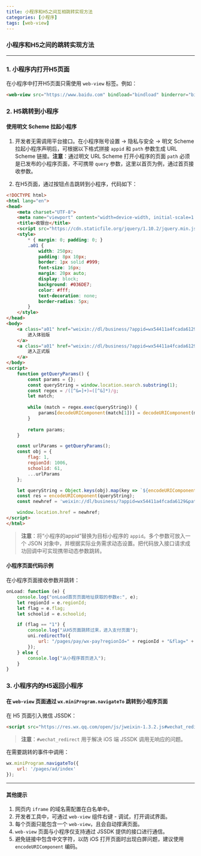 ```yaml
---
title: 小程序和H5之间互相跳转实现方法 
categories: [小程序]
tags: [web-view]
---
```


### 小程序和H5之间的跳转实现方法

---

### 1. 小程序内打开H5页面

在小程序中打开H5页面只需使用 `web-view` 标签。例如：

```html
<web-view src="https://www.baidu.com" bindload="bindload" binderror="binderror"></web-view>
```

### 2. H5跳转到小程序

#### 使用明文 Scheme 拉起小程序

1. 开发者无需调用平台接口。在小程序账号设置 -> 隐私与安全 -> 明文 Scheme 拉起小程序声明后，可根据以下格式拼接 `appid` 和 `path` 参数生成 URL Scheme 链接。**注意**：通过明文 URL Scheme 打开小程序的页面 `path` 必须是已发布的小程序页面，不可携带 `query` 参数，这里以首页为例，通过首页接收参数。

2. 在H5页面，通过按钮点击跳转到小程序，代码如下：

```html
<!DOCTYPE html>
<html lang="en">
<head>
    <meta charset="UTF-8">
    <meta name="viewport" content="width=device-width, initial-scale=1.0, user-scalable=0, minimum-scale=1.0, maximum-scale=1.0">
    <title>收银台</title>
    <script src="https://cdn.staticfile.org/jquery/1.10.2/jquery.min.js"></script>
    <style>
        * { margin: 0; padding: 0; }
        .a01 {
            width: 250px;
            padding: 8px 10px;
            border: 1px solid #999;
            font-size: 16px;
            margin: 20px auto;
            display: block;
            background: #036DE7;
            color: #fff;
            text-decoration: none;
            border-radius: 5px;
        }
    </style>
</head>
<body>
    <a class="a01" href="weixin://dl/business/?appid=wx54411a4fcada6129&path=pages/pay/wx-pay&query=order_sn=YR202410292323152767053607&env_version=trial">
        进入体验版
    </a>
    <a class="a01" href="weixin://dl/business/?appid=wx54411a4fcada6129&path=pages/pay/wx-pay&query=order_sn=YR202410292323152767053607">
        进入正式版
    </a>
</body>
<script>
    function getQueryParams() {
        const params = {};
        const queryString = window.location.search.substring(1);
        const regex = /([^&=]+)=([^&]*)/g;
        let match;
        
        while (match = regex.exec(queryString)) {
            params[decodeURIComponent(match[1])] = decodeURIComponent(match[2]);
        }
        
        return params;
    }

    const urlParams = getQueryParams();
    const obj = {
        flag: 1,
        regionId: 1006,
        schoolid: 61,
        ...urlParams
    };    

    let queryString = Object.keys(obj).map(key => `${encodeURIComponent(key)}=${encodeURIComponent(obj[key])}`).join('&');
    const res = encodeURIComponent(queryString);
    const newhref = 'weixin://dl/business/?appid=wx54411a4fcada6129&path=pages/pay/wx-pay&env_version=trial&query=' + res;

    window.location.href = newhref;
</script>
</html>
```

> **注意**：将“小程序的appid”替换为目标小程序的 `appid`。多个参数可放入一个 JSON 对象中，并根据实际业务需求动态设置。把代码放入接口请求成功回调中可实现携带动态参数跳转。

#### 小程序页面代码示例

在小程序页面接收参数并跳转：

```javascript
onLoad: function (e) {
    console.log("onLoad首页页面地址获取的参数e:", e);
    let regionId = e.regionId;
    let flag = e.flag;
    let schoolid = e.schoolid;

    if (flag == "1") {
        console.log("从H5页面跳转过来，进入支付页面");
        uni.redirectTo({
            url: "/pages/pay/wx-pay?regionId=" + regionId + "&flag=" + flag + "&schoolid=" + schoolid,
        });
    } else {
        console.log("从小程序首页进入");
    }
}
```

### 3. 小程序内的H5返回小程序

#### 在 `web-view` 页面通过 `wx.miniProgram.navigateTo` 跳转到小程序页面

在 H5 页面引入微信 JSSDK：

```html
<script src="https://res.wx.qq.com/open/js/jweixin-1.3.2.js#wechat_redirect"></script>
```

> **注意**：`#wechat_redirect` 用于解决 iOS 端 JSSDK 调用无响应的问题。

在需要跳转的事件中调用：

```javascript
wx.miniProgram.navigateTo({
    url: '/pages/ad/index'
});
```

---

#### 其他提示

1. 网页内 `iframe` 的域名需配置在白名单中。
2. 开发者工具中，可通过 `web-view` 组件右键 - 调试，打开调试界面。
3. 每个页面只能包含一个 `web-view`，且会自动撑满页面。
4. `web-view` 页面与小程序仅支持通过 JSSDK 提供的接口进行通信。
5. 避免链接中包含中文字符，以防 iOS 打开页面时出现白屏问题，建议使用 `encodeURIComponent` 编码。